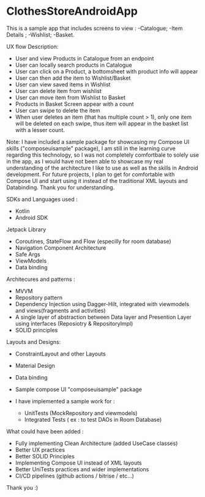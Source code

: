 # ClothesStoreAndroidApp

This is a sample app that includes screens to view : -Catalogue; -Item Details ; -Wishlist; -Basket.

UX flow Description:
  - User and view Products in Catalogue from an endpoint
  - User can locally search products in Catalogue
  - User can click on a Product, a bottomsheet with product info will appear
  - User can then add the item to Wishlist/Basket 
  - User can view saved items in Wishlist
  - User can delete item from wishlist
  - User can move item from Wishlist to Basket
  - Products in Basket Screen appear with a count
  - User can swipe to delete the item
  - When user deletes an item (that has multiple count > 1), only one item will be deleted on each swipe, thus item will appear in the basket list with a lesser count.


Note: I have included a sample package for showcasing my Compose UI skills ("composeuisample" package), I am still in the learning curve regarding this technology, so I was not completely comfortbale
to solely use in the app, as I would have not been able to showcase my real understanding of the architecture I like to use as well as the skills in Android development.
For future projects, I plan to get for comfortable with Compose UI and start using it instead of the traditional XML layouts and Databinding. Thank you for understanding.


SDKs and Languages used :
- Kotlin
- Android SDK

Jetpack Library
- Coroutines, StateFlow and Flow (especilly for room database)
- Navigation Component Architecture
- Safe Args
- ViewModels
- Data binding

Architecures and patterns :
- MVVM
- Repository pattern
- Dependency Injection using Dagger-Hilt, integrated with viewmodels and views(fragments and activities)
- A  single layer of abstraction between Data layer and Presention Layer using interfaces (Reposiotry & RepositoryImpl)
- SOLID principles

Layouts and Designs:
- ConstraintLayout and other Layouts
- Material Design
- Data binding
- Sample compose UI "composeuisample" package

- I have implemented a sample work for :
  - UnitTests (MockRepository and viewmodels)
  - Integrated Tests ( ex : to test DAOs in Room Database)


What could have been added :
- Fully implementing Clean Architecture (added UseCase classes)
- Better UX practices
- Better SOLID Principles
- Implementing Compose UI instead of XML layouts
- Better UniTests practices and wider implementations
- CI/CD pipelines (github actions / bitrise / etc...)

Thank you :)
